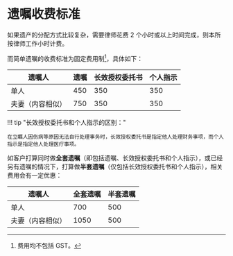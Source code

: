 # 遗嘱收费标准

如果遗产的分配方式比较复杂，需要律师花费 2 个小时或以上时间完成，则本所按律师工作小时计费。

而简单遗嘱的收费标准为固定费用制[^1]，具体如下：

[^1]: 费用均不包括 GST。

<table class="styled-table">
    <thead>
    <tr>
        <th>遗嘱人</th>
        <th>遗嘱</th>
        <th>长效授权委托书</th>
        <th>个人指示</th>
    </tr>
    </thead>
    <tbody>
    <tr>
        <td>单人</td>
        <td>450</td>
        <td>350</td>
        <td>350</td>
    </tr>
    <tr>
        <td>夫妻（内容相似）</td>
        <td>750</td>
        <td>350</td>
        <td>350</td>
    </tr>
    </tbody>
</table>

!!! tip "长效授权委托书和个人指示的区别："

    在立瞩人因伤病等原因无法自行处理事务时，长效授权委托书是指定他人处理财务事项，而个人指示是指定他人处理医疗事项。

如客户打算同时做**全套遗嘱**（即包括遗嘱、长效授权委托书和个人指示），或已经另有遗嘱的情况下，打算做**半套遗嘱**（仅包括长效授权委托书和个人指示），相关费用会有一定优惠：

<table class="styled-table">
    <thead>
    <tr>
        <th>遗嘱人</th>
        <th>全套遗嘱</th>
        <th>半套遗嘱</th>
    </tr>
    </thead>
    <tbody>
    <tr>
        <td>单人</td>
        <td>700</td>
        <td>500</td>
    </tr>
    <tr>
        <td>夫妻（内容相似）</td>
        <td>1050</td>
        <td>500</td>
    </tr>
    </tbody>
</table>
